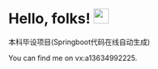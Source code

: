 # Hello, folks! <img src="https://raw.githubusercontent.com/MartinHeinz/MartinHeinz/master/wave.gif" width="30px">
本科毕设项目(Springboot代码在线自动生成)
<!-- Actual text -->

You can find me on vx:a13634992225.

<!-- Icons -->



<!-- Links to your social media accounts -->


